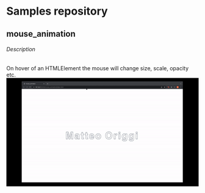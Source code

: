 # Samples repository
## mouse_animation
###### Description
On hover of an HTMLElement the mouse will change size, scale, opacity etc.
![Alt Text](/risorseReadme/mouse_animation.gif)